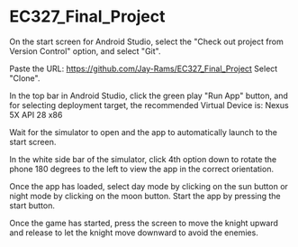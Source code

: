 # EC327_Final_Project

On the start screen for Android Studio, select the "Check out project from Version Control" option, and select "Git".
 
Paste the URL: https://github.com/Jay-Rams/EC327_Final_Project	Select "Clone".

In the top bar in Android Studio, click the green play "Run App" button, and for selecting deployment target, the recommended Virtual Device is: Nexus 5X API 28 x86

Wait for the simulator to open and the app to automatically launch to the start screen.

In the white side bar of the simulator, click 4th option down to rotate the phone 180 degrees to the left to view the app in the correct orientation.

Once the app has loaded, select day mode by clicking on the sun button or night mode by clicking on the moon button. Start the app by pressing the start button.

Once the game has started, press the screen to move the knight upward and release to let the knight move downward to avoid the enemies.
